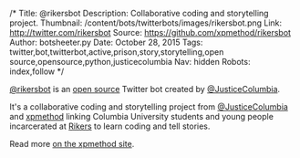 /*
Title: @rikersbot
Description: Collaborative coding and storytelling project.
Thumbnail: /content/bots/twitterbots/images/rikersbot.png
Link: http://twitter.com/rikersbot
Source: https://github.com/xpmethod/rikersbot
Author: botsheeter.py
Date: October 28, 2015
Tags: twitter,bot,twitterbot,active,prison,story,storytelling,open source,opensource,python,justicecolumbia
Nav: hidden
Robots: index,follow
*/

[@rikersbot](https://twitter.com/rikersbot) is an [open source](https://github.com/xpmethod/rikersbot) Twitter bot created by [@JusticeColumbia](https://twitter.com/JusticeColumbia). 

It's a collaborative coding and storytelling project from [@JusticeColumbia](https://twitter.com/rikersbot) and [xpmethod](http://xpmethod.plaintext.in/) linking Columbia University students and young people incarcerated at [Rikers](https://en.wikipedia.org/wiki/Rikers_Island) to learn coding and tell stories.


Read more [on the xpmethod site](http://xpmethod.plaintext.in/public-discourse/rikersbot.html).
